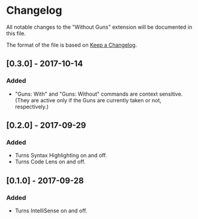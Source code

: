 # Changelog
All notable changes to the "Without Guns" extension will be documented in this file.

The format of the file is based on [Keep a Changelog](http://keepachangelog.com/en/1.0.0/).

## [0.3.0] - 2017-10-14
### Added
- "Guns: With" and "Guns: Without" commands are context sensitive. (They are active only if the Guns are currently taken or not, respectively.)

## [0.2.0] - 2017-09-29
### Added
- Turns Syntax Highlighting on and off.
- Turns Code Lens on and off.

## [0.1.0] - 2017-09-28
### Added
- Turns IntelliSense on and off.